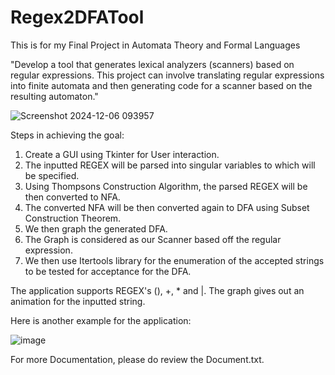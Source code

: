 # Regex2DFATool

This is for my Final Project in Automata Theory and Formal Languages

"Develop a tool that generates lexical analyzers (scanners) based on regular expressions. 
This project can involve translating regular expressions into finite automata and then generating 
code for a scanner based on the resulting automaton."

![Screenshot 2024-12-06 093957](https://github.com/user-attachments/assets/1ca2e28b-793d-41db-b9e3-e9afcd1eba18)

Steps in achieving the goal:
  1. Create a GUI using Tkinter for User interaction.
  2. The inputted REGEX will be parsed into singular variables to which will be specified.
  3. Using Thompsons Construction Algorithm, the parsed REGEX will be then converted to NFA.
  4. The converted NFA will be then converted again to DFA using Subset Construction Theorem.
  5. We then graph the generated DFA.
  6. The Graph is considered as our Scanner based off the regular expression.
  7. We then use Itertools library for the enumeration of the accepted strings to be tested for acceptance for the DFA.

The application supports REGEX's (), +, * and |. The graph gives out an animation for the inputted string.

Here is another example for the application:

![image](https://github.com/user-attachments/assets/371ada51-28d1-4b52-b2c5-320fac15194a)

For more Documentation, please do review the Document.txt.
